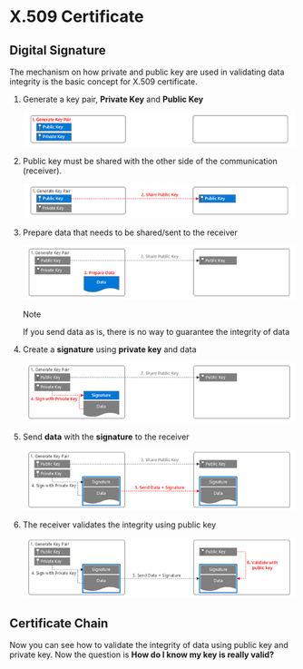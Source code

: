 # X.509 Certificate

## Digital Signature

The mechanism on how private and public key are used in validating data integrity is the basic concept for X.509 certificate.

1. Generate a key pair, **Private Key** and **Public Key**

    ![key pair 1](media/Key-Pair-01.png)

1. Public key must be shared with the other side of the communication (receiver).  

    ![key pair 2](media/Key-Pair-02.png)

1. Prepare data that needs to be shared/sent to the receiver  

    ![key pair 3](media/Key-Pair-03.png)

    > [!NOTE]
    > If you send data as is, there is no way to guarantee the integrity of data

1. Create a **signature** using **private key** and data  

    ![key pair 4](media/Key-Pair-04.png)

1. Send **data** with the **signature** to the receiver  

    ![key pair 5](media/Key-Pair-05.png)

1. The receiver validates the integrity using public key  

    ![key pair 6](media/Key-Pair-06.png)


## Certificate Chain

Now you can see how to validate the integrity of data using public key and private key.  Now the question is **How do I know my key is really valid?**
